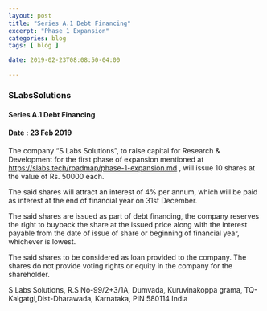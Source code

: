 ```yaml
---
layout: post
title: "Series A.1 Debt Financing"
excerpt: "Phase 1 Expansion"
categories: blog
tags: [ blog ]

date: 2019-02-23T08:08:50-04:00

---
```




### SLabsSolutions

#### Series A.1 Debt Financing
#### Date : 23 Feb 2019


The company “S Labs Solutions”, to raise capital for Research & Development for the first phase of expansion mentioned at https://slabs.tech/roadmap/phase-1-expansion.md , will issue
10 shares at the value of Rs. 50000 each.

The said shares will attract an interest of 4% per annum, which will be paid as interest at the end of financial year on 31st December.

The said shares are issued as part of debt financing, the company reserves the right to buyback the share at the issued price along with the interest payable from the date of issue of share or beginning of financial year, whichever is lowest.

The said shares to be considered as loan provided to the company. The shares do not provide voting rights or equity in the company for the shareholder.

S Labs  Solutions,
R.S No-99/2+3/1A, Dumvada,
Kuruvinakoppa grama, TQ-Kalgatgi,Dist-Dharawada,
Karnataka, PIN 580114
India
